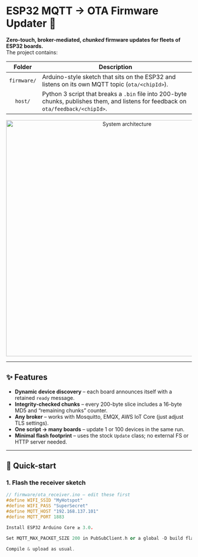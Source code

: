 # ESP32 MQTT → OTA Firmware Updater 🔄

**Zero-touch, broker-mediated, **_chunked_** firmware updates for fleets of ESP32 boards.**  
The project contains:

| Folder | Description |
| :----: | ----------- |
| `firmware/` | Arduino-style sketch that sits on the ESP32 and listens on its own MQTT topic (`ota/<chipId>`). |
| `host/`     | Python 3 script that breaks a `.bin` file into 200-byte chunks, publishes them, and listens for feedback on `ota/feedback/<chipId>`. |

<div align="center">
  <img src="docs/diagram.png" width="640" alt="System architecture">
</div>

---

## ✨ Features

* **Dynamic device discovery** – each board announces itself with a retained `ready` message.  
* **Integrity-checked chunks** – every 200-byte slice includes a 16-byte MD5 and “remaining chunks” counter.  
* **Any broker** – works with Mosquitto, EMQX, AWS IoT Core (just adjust TLS settings).  
* **One script → many boards** – update 1 or 100 devices in the same run.  
* **Minimal flash footprint** – uses the stock `Update` class; no external FS or HTTP server needed.  

---

## 🔧 Quick-start

### 1. Flash the receiver sketch

```cpp
// firmware/ota_receiver.ino – edit these first
#define WIFI_SSID "MyHotspot"
#define WIFI_PASS "SuperSecret"
#define MQTT_HOST "192.168.137.101"
#define MQTT_PORT 1883

Install ESP32 Arduino Core ≥ 3.0.

Set MQTT_MAX_PACKET_SIZE 200 in PubSubClient.h or a global -D build flag.

Compile & upload as usual.
